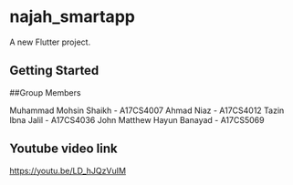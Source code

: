 # najah_smartapp

A new Flutter project.

## Getting Started

##Group Members

Muhammad Mohsin Shaikh - A17CS4007
Ahmad Niaz - A17CS4012 
Tazin Ibna Jalil - A17CS4036 
John Matthew Hayun Banayad - A17CS5069

## Youtube video link

https://youtu.be/LD_hJQzVuIM